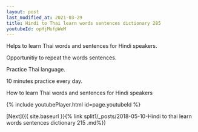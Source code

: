 ```yaml
---
layout: post
last_modified_at: 2021-03-29
title: Hindi to Thai learn words sentences dictionary 285 
youtubeId: opHjMufpWeM
---
```

 
 
Helps to learn Thai words and sentences for Hindi speakers.

Opportunitiy to repeat the words sentences. 

Practice Thai language. 
 
10 minutes practice every day. 
 
How to learn Thai words and sentences for Hindi speakers 
 
{% include youtubePlayer.html id=page.youtubeId %}
 
 
[Next]({{ site.baseurl }}{% link  split1/_posts/2018-05-10-Hindi to thai learn words sentences dictionary 215 .md%})
 
